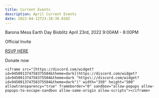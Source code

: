 ```yaml
---
title: Current Events
description: April Current Events
date: 2022-04-12T23:10:39.010Z
---
```

Barona Mesa Earth Day Bioblitz April 23rd, 2022 9:00AM - 8:00PM 

Official Invite

[RSVP HERE](https://docs.google.com/forms/d/1QMsjzO1oUrKpRfAYiJqCSKSssP2AEkn9jO52CXeAZRc/edit?usp=sharing)

Donate now

`<iframe src="[https://discord.com/widget?id=945091374758375504&theme=dark](https://discord.com/widget?id=945091374758375504&theme=dark "https\://discord.com/widget?id=945091374758375504&theme=dark")" width="350" height="500" allowtransparency="true" frameborder="0" sandbox="allow-popups allow-popups-to-escape-sandbox allow-same-origin allow-scripts"></iframe>`